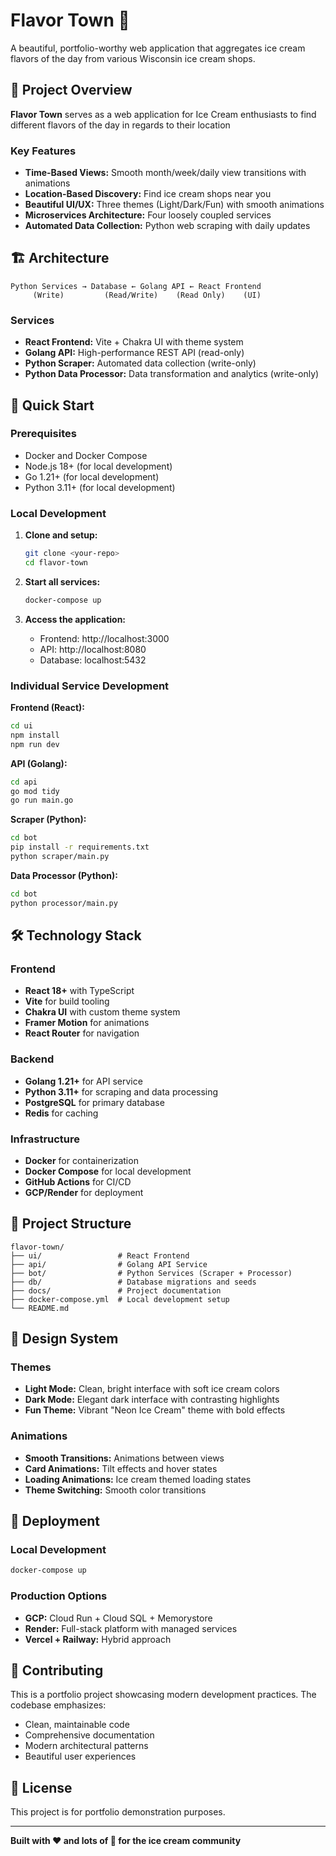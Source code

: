 # Flavor Town 🍦

A beautiful, portfolio-worthy web application that aggregates ice cream flavors of the day from various Wisconsin ice cream shops. 

## 🎯 Project Overview

**Flavor Town** serves as a web application for Ice Cream enthusiasts to find different flavors of the day in regards to their location

### Key Features
- **Time-Based Views:** Smooth month/week/daily view transitions with animations
- **Location-Based Discovery:** Find ice cream shops near you
- **Beautiful UI/UX:** Three themes (Light/Dark/Fun) with smooth animations
- **Microservices Architecture:** Four loosely coupled services
- **Automated Data Collection:** Python web scraping with daily updates

## 🏗️ Architecture

```
Python Services → Database ← Golang API ← React Frontend
     (Write)         (Read/Write)    (Read Only)    (UI)
```

### Services
- **React Frontend:** Vite + Chakra UI with theme system
- **Golang API:** High-performance REST API (read-only)
- **Python Scraper:** Automated data collection (write-only)
- **Python Data Processor:** Data transformation and analytics (write-only)

## 🚀 Quick Start

### Prerequisites
- Docker and Docker Compose
- Node.js 18+ (for local development)
- Go 1.21+ (for local development)
- Python 3.11+ (for local development)

### Local Development

1. **Clone and setup:**
   ```bash
   git clone <your-repo>
   cd flavor-town
   ```

2. **Start all services:**
   ```bash
   docker-compose up
   ```

3. **Access the application:**
   - Frontend: http://localhost:3000
   - API: http://localhost:8080
   - Database: localhost:5432

### Individual Service Development

**Frontend (React):**
```bash
cd ui
npm install
npm run dev
```

**API (Golang):**
```bash
cd api
go mod tidy
go run main.go
```

**Scraper (Python):**
```bash
cd bot
pip install -r requirements.txt
python scraper/main.py
```

**Data Processor (Python):**
```bash
cd bot
python processor/main.py
```

## 🛠️ Technology Stack

### Frontend
- **React 18+** with TypeScript
- **Vite** for build tooling
- **Chakra UI** with custom theme system
- **Framer Motion** for animations
- **React Router** for navigation

### Backend
- **Golang 1.21+** for API service
- **Python 3.11+** for scraping and data processing
- **PostgreSQL** for primary database
- **Redis** for caching

### Infrastructure
- **Docker** for containerization
- **Docker Compose** for local development
- **GitHub Actions** for CI/CD
- **GCP/Render** for deployment

## 📁 Project Structure

```
flavor-town/
├── ui/                 # React Frontend
├── api/                # Golang API Service
├── bot/                # Python Services (Scraper + Processor)
├── db/                 # Database migrations and seeds
├── docs/               # Project documentation
├── docker-compose.yml  # Local development setup
└── README.md
```

## 🎨 Design System

### Themes
- **Light Mode:** Clean, bright interface with soft ice cream colors
- **Dark Mode:** Elegant dark interface with contrasting highlights
- **Fun Theme:** Vibrant "Neon Ice Cream" theme with bold effects

### Animations
- **Smooth Transitions:** Animations between views
- **Card Animations:** Tilt effects and hover states
- **Loading Animations:** Ice cream themed loading states
- **Theme Switching:** Smooth color transitions

## 🚀 Deployment

### Local Development
```bash
docker-compose up
```

### Production Options 
- **GCP:** Cloud Run + Cloud SQL + Memorystore
- **Render:** Full-stack platform with managed services
- **Vercel + Railway:** Hybrid approach

## 🤝 Contributing

This is a portfolio project showcasing modern development practices. The codebase emphasizes:
- Clean, maintainable code
- Comprehensive documentation
- Modern architectural patterns
- Beautiful user experiences

## 📄 License

This project is for portfolio demonstration purposes.

---

**Built with ❤️ and lots of 🍦 for the ice cream community** 